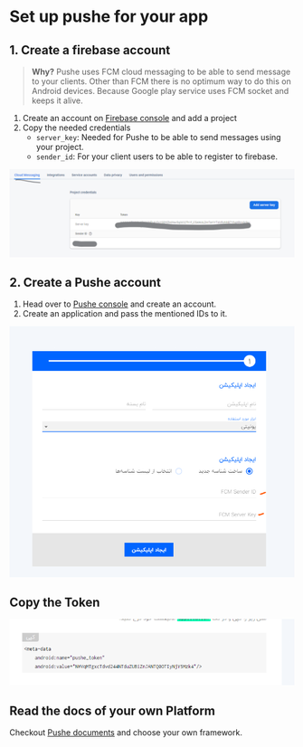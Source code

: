 # Set up pushe for your app

## 1. Create a firebase account

> **Why?** Pushe uses FCM cloud messaging to be able to send message to your clients. Other than FCM there is no optimum way to do this on Android devices. Because Google play service uses FCM socket and keeps it alive.

1. Create an account on [Firebase console](https://console.firebase.google.com) and add a project
2. Copy the needed credentials
   - `server_key`: Needed for Pushe to be able to send messages using your project.
   - `sender_id`: For your client users to be able to register to firebase.

![img](1.png)

## 2. Create a Pushe account

1. Head over to [Pushe console](https://console.pushe.co) and create an account.
2. Create an application and pass the mentioned IDs to it.

![img](2.png)

## Copy the Token

![img](3.png)

## Read the docs of your own Platform

Checkout [Pushe documents](https://docs.pushe.co) and choose your own framework.